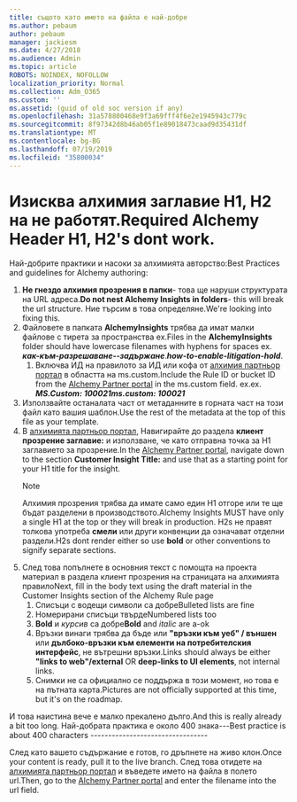 ```yaml
---
title: същото като името на файла е най-добре
ms.author: pebaum
author: pebaum
manager: jackiesm
ms.date: 4/27/2018
ms.audience: Admin
ms.topic: article
ROBOTS: NOINDEX, NOFOLLOW
localization_priority: Normal
ms.collection: Adm_O365
ms.custom: ''
ms.assetid: (guid of old soc version if any)
ms.openlocfilehash: 31a578800468e9f3a69fff4f6e2e1945943c779c
ms.sourcegitcommit: 8f97342d8b46ab05f1e89018473caad9d35431df
ms.translationtype: MT
ms.contentlocale: bg-BG
ms.lasthandoff: 07/19/2019
ms.locfileid: "35800034"
---
```

# <a name="required-alchemy-header-h1-h2s-dont-work"></a><span data-ttu-id="155f0-102">Изисква алхимия заглавие H1, H2 на не работят.</span><span class="sxs-lookup"><span data-stu-id="155f0-102">Required Alchemy Header H1, H2's dont work.</span></span>
<span data-ttu-id="155f0-103">Най-добрите практики и насоки за алхимията авторство:</span><span class="sxs-lookup"><span data-stu-id="155f0-103">Best Practices and guidelines for Alchemy authoring:</span></span>

1. <span data-ttu-id="155f0-104">**Не гнездо алхимия прозрения в папки**- това ще наруши структурата на URL адреса.</span><span class="sxs-lookup"><span data-stu-id="155f0-104">**Do not nest Alchemy Insights in folders**- this will break the url structure.</span></span> <span data-ttu-id="155f0-105">Ние търсим в това определяне.</span><span class="sxs-lookup"><span data-stu-id="155f0-105">We're looking into fixing this.</span></span>
1. <span data-ttu-id="155f0-106">Файловете в папката **AlchemyInsights** трябва да имат малки файлове с тирета за пространства ex.</span><span class="sxs-lookup"><span data-stu-id="155f0-106">Files in the **AlchemyInsights** folder should have lowercase filenames with hyphens for spaces ex.</span></span> <span data-ttu-id="155f0-107">***как-към-разрешаване--задържане***.</span><span class="sxs-lookup"><span data-stu-id="155f0-107">***how-to-enable-litigation-hold***.</span></span>
    1. <span data-ttu-id="155f0-108">Включва ИД на правилото за ИД или кофа от [алхимия партньор портал](https://alchemyportal.azurewebsites.net) в областта на ms.custom.</span><span class="sxs-lookup"><span data-stu-id="155f0-108">Include the Rule ID or bucket ID from the [Alchemy Partner portal](https://alchemyportal.azurewebsites.net) in the ms.custom field.</span></span> <span data-ttu-id="155f0-109">ех.</span><span class="sxs-lookup"><span data-stu-id="155f0-109">ex.</span></span> <span data-ttu-id="155f0-110">***MS.Custom: 100021***</span><span class="sxs-lookup"><span data-stu-id="155f0-110">***ms.custom: 100021***</span></span>
1. <span data-ttu-id="155f0-111">Използвайте останалата част от метаданните в горната част на този файл като вашия шаблон.</span><span class="sxs-lookup"><span data-stu-id="155f0-111">Use the rest of the metadata at the top of this file as your template.</span></span>
1. <span data-ttu-id="155f0-112">В [алхимията партньор портал](https://alchemyportal.azurewebsites.net), Навигирайте до раздела **клиент прозрение заглавие:** и използване, че като отправна точка за H1 заглавието за прозрение.</span><span class="sxs-lookup"><span data-stu-id="155f0-112">In the [Alchemy Partner portal](https://alchemyportal.azurewebsites.net), navigate down to the section **Customer Insight Title:** and use that as a starting point for your H1 title for the insight.</span></span> 
    > [!NOTE]
    > <span data-ttu-id="155f0-113">Алхимия прозрения трябва да имате само един H1 отгоре или те ще бъдат разделени в производството.</span><span class="sxs-lookup"><span data-stu-id="155f0-113">Alchemy Insights MUST have only a single H1 at the top or they will break in production.</span></span> <span data-ttu-id="155f0-114">H2s не правят толкова употреба **смели** или други конвенции да означават отделни раздели.</span><span class="sxs-lookup"><span data-stu-id="155f0-114">H2s dont render either so use **bold** or other conventions to signify separate sections.</span></span>
1. <span data-ttu-id="155f0-115">След това попълнете в основния текст с помощта на проекта материал в раздела клиент прозрения на страницата на алхимията правило</span><span class="sxs-lookup"><span data-stu-id="155f0-115">Next, fill in the body text using the draft material in the Customer Insights section of the Alchemy Rule page</span></span>
    1. <span data-ttu-id="155f0-116">Списъци с водещи символи са добре</span><span class="sxs-lookup"><span data-stu-id="155f0-116">Bulleted lists are fine</span></span>
    1. <span data-ttu-id="155f0-117">Номерирани списъци твърде</span><span class="sxs-lookup"><span data-stu-id="155f0-117">Numbered lists too</span></span>
    1. <span data-ttu-id="155f0-118">**Bold** и *курсив* са добре</span><span class="sxs-lookup"><span data-stu-id="155f0-118">**Bold** and *italic* are a-ok</span></span>
    1. <span data-ttu-id="155f0-119">Връзки винаги трябва да бъде или **"връзки към уеб" / външен** или **дълбоко-връзки към елементи на потребителския интерфейс**, не вътрешни връзки.</span><span class="sxs-lookup"><span data-stu-id="155f0-119">Links should always be either **"links to web"/external** OR **deep-links to UI elements**, not internal links.</span></span>
    1. <span data-ttu-id="155f0-120">Снимки не са официално се поддържа в този момент, но това е на пътната карта.</span><span class="sxs-lookup"><span data-stu-id="155f0-120">Pictures are not officially supported at this time, but it's on the roadmap.</span></span>

<span data-ttu-id="155f0-121">И това наистина вече е малко прекалено дълго.</span><span class="sxs-lookup"><span data-stu-id="155f0-121">And this is really already a bit too long.</span></span> <span data-ttu-id="155f0-122">Най-добрата практика е около 400 знака---</span><span class="sxs-lookup"><span data-stu-id="155f0-122">Best practice is about 400 characters ---------------------------------</span></span>

<span data-ttu-id="155f0-123">След като вашето съдържание е готов, го дръпнете на живо клон.</span><span class="sxs-lookup"><span data-stu-id="155f0-123">Once your content is ready, pull it to the live branch.</span></span> <span data-ttu-id="155f0-124">След това отидете на [алхимията партньор портал](https://alchemyportal.azurewebsites.net) и въведете името на файла в полето url.</span><span class="sxs-lookup"><span data-stu-id="155f0-124">Then, go to the [Alchemy Partner portal](https://alchemyportal.azurewebsites.net) and enter the filename into the url field.</span></span> 